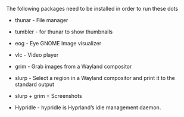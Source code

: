 The following packages need to be installed in order to run these dots

* thunar - File manager
* tumbler - for thunar to show thumbnails
* eog - Eye GNOME Image visualizer
* vlc - Video player

* grim - Grab images from a Wayland compositor
* slurp - Select a region in a Wayland compositor and print it to the standard output
* slurp + grim = Screenshots

* Hypridle - hypridle is Hyprland’s idle management daemon.
